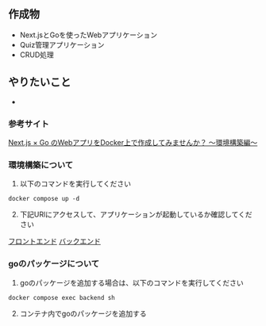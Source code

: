## 作成物
- Next.jsとGoを使ったWebアプリケーション
- Quiz管理アプリケーション
 - CRUD処理

## やりたいこと
- 

### 参考サイト
[Next.js × Go のWebアプリをDocker上で作成してみませんか？ 〜環境構築編〜](https://qiita.com/takakou/items/a01af0515f49e90bd05c)

### 環境構築について
1. 以下のコマンドを実行してください
```
docker compose up -d
```
2. 下記URlにアクセスして、アプリケーションが起動しているか確認してください

[フロントエンド](http://localhost:3000)
[バックエンド](http://localhost:8080)

### goのパッケージについて
1. goのパッケージを追加する場合は、以下のコマンドを実行してください
```
docker compose exec backend sh
```

2. コンテナ内でgoのパッケージを追加する
